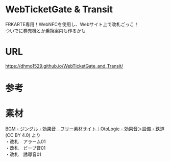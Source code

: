 # WebTicketGate & Transit
FRKARTE専用！WebNFCを使用し、Webサイト上で改札ごっこ！  
ついでに券売機とか乗換案内も作るかも  

# URL
https://dhmo1529.github.io/WebTicketGate_and_Transit/  

# 参考


# 素材
[BGM・ジングル・効果音　フリー素材サイト｜OtoLogic - 効果音＞設備・鉄道](https://otologic.jp/free/se/facility-railway01.html)(CC BY 4.0) より  
・改札　アラーム01  
・改札　ビープ音01  
・改札　誘導音01  
